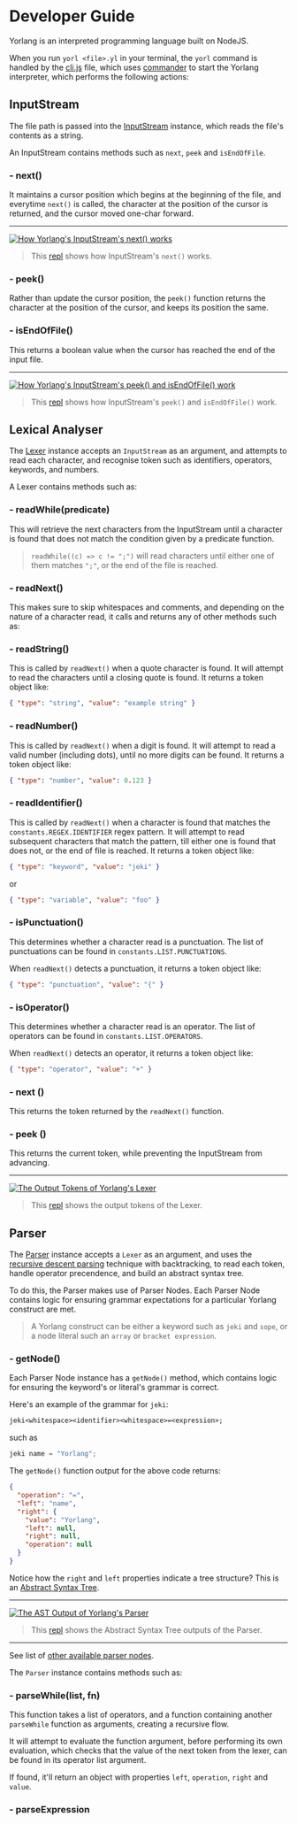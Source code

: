 # Developer Guide

Yorlang is an interpreted programming language built on NodeJS.

When you run `yorl <file>.yl` in your terminal, the `yorl` command is handled by the [cli.js](../cli.js) file, which uses [commander](https://www.npmjs.com/package/commander) to start the Yorlang interpreter, which performs the following actions:

## InputStream

The file path is passed into the [InputStream](./inputstream.js) instance, which reads the file's contents as a string.

An InputStream contains methods such as `next`, `peek` and `isEndOfFile`.

### - next()

It maintains a cursor position which begins at the beginning of the file, and everytime `next()` is called, the character at the position of the cursor is returned, and the cursor moved one-char forward.

---

[![How Yorlang's InputStream's `next()` works](https://user-images.githubusercontent.com/11996508/50557529-6fd8c780-0ce6-11e9-8129-50729991b236.png)](https://repl.it/@mykeels/yl-input-stream-next-demo)

> This [repl](https://repl.it/@mykeels/yl-input-stream-next-demo) shows how InputStream's `next()` works.

### - peek()

Rather than update the cursor position, the `peek()` function returns the character at the position of the cursor, and keeps its position the same.

### - isEndOfFile()

This returns a boolean value when the cursor has reached the end of the input file.

---

[![How Yorlang's InputStream's peek() and isEndOfFile() work](https://user-images.githubusercontent.com/11996508/50557505-0f498a80-0ce6-11e9-9616-4008d9fe0c87.png)](https://repl.it/@mykeels/yl-input-stream-peek-demo)

> This [repl](https://repl.it/@mykeels/yl-input-stream-peek-demo) shows how InputStream's `peek()` and `isEndOfFile()` work.

## Lexical Analyser

The [Lexer](./lexer.js) instance accepts an `InputStream` as an argument, and attempts to read each character, and recognise token such as identifiers, operators, keywords, and numbers.

A Lexer contains methods such as:

### - readWhile(predicate)

This will retrieve the next characters from the InputStream until a character is found that does not match the condition given by a predicate function.

> `readWhile((c) => c != ";")` will read characters until either one of them matches `";"`, or the end of the file is reached.

### - readNext()

This makes sure to skip whitespaces and comments, and depending on the nature of a character read, it calls and returns any of other methods such as:

### - readString()

This is called by `readNext()` when a quote character is found. It will attempt to read the characters until a closing quote is found. It returns a token object like:

```json
{ "type": "string", "value": "example string" }
```

### - readNumber()

This is called by `readNext()` when a digit is found. It will attempt to read a valid number (including dots), until no more digits can be found. It returns a token object like:

```json
{ "type": "number", "value": 0.123 }
```

### - readIdentifier()

This is called by `readNext()` when a character is found that matches the `constants.REGEX.IDENTIFIER` regex pattern. It will attempt to read subsequent characters that match the pattern, till either one is found that does not, or the end of file is reached. It returns a token object like:

```json
{ "type": "keyword", "value": "jeki" }
```

or

```json
{ "type": "variable", "value": "foo" }
```

### - isPunctuation()

This determines whether a character read is a punctuation. The list of punctuations can be found in `constants.LIST.PUNCTUATIONS`.

When `readNext()` detects a punctuation, it returns a token object like:

```json
{ "type": "punctuation", "value": "{" }
```

### - isOperator()

This determines whether a character read is an operator. The list of operators can be found in `constants.LIST.OPERATORS`.

When `readNext()` detects an operator, it returns a token object like:

```json
{ "type": "operator", "value": "+" }
```

### - next ()

This returns the token returned by the `readNext()` function.

### - peek ()

This returns the current token, while preventing the InputStream from advancing.

---

[![The Output Tokens of Yorlang's Lexer](https://user-images.githubusercontent.com/11996508/50558891-e62ef700-0cf1-11e9-993c-5c3b210eea2a.png)](https://repl.it/@mykeels/yl-input-lexer-demo)

> This [repl](https://repl.it/@mykeels/yl-input-lexer-demo) shows the output tokens of the Lexer.

## Parser

The [Parser](./parsers/parser.js) instance accepts a `Lexer` as an argument, and uses the [recursive descent parsing](https://en.wikipedia.org/wiki/Recursive_descent_parser) technique with backtracking, to read each token, handle operator precendence, and build an abstract syntax tree.

To do this, the Parser makes use of Parser Nodes. Each Parser Node contains logic for ensuring grammar expectations for a particular Yorlang construct are met.

> A Yorlang construct can be either a keyword such as `jeki` and `sope`, or a node literal such an `array` or `bracket expression`.

### - getNode()

Each Parser Node instance has a `getNode()` method, which contains logic for ensuring the keyword's or literal's grammar is correct.

Here's an example of the grammar for `jeki`:

```txt
jeki<whitespace><identifier><whitespace>=<expression>;
```

such as

```js
jeki name = "Yorlang";
```

The `getNode()` function output for the above code returns:

```json
{
  "operation": "=",
  "left": "name",
  "right": {
    "value": "Yorlang",
    "left": null,
    "right": null,
    "operation": null
  }
}
```

Notice how the `right` and `left` properties indicate a tree structure? This is an [Abstract Syntax Tree](https://en.wikipedia.org/wiki/Abstract_syntax_tree).

---

[![The AST Output of Yorlang's Parser](https://user-images.githubusercontent.com/11996508/50559756-825cfc00-0cfa-11e9-9776-863bd5052f8d.png)](https://repl.it/@mykeels/yl-parser-demo)

> This [repl](https://repl.it/@mykeels/yl-parser-demo) shows the Abstract Syntax Tree outputs of the Parser.

---

See list of [other available parser nodes](./parsers/README.md).

The `Parser` instance contains methods such as:

### - parseWhile(list, fn)

This function takes a list of operators, and a function containing another `parseWhile` function as arguments, creating a recursive flow.

It will attempt to evaluate the function argument, before performing its own evaluation, which checks that the value of the next token from the lexer, can be found in its operator list argument.

If found, it'll return an object with properties `left`, `operation`, `right` and `value`.

### - parseExpression
